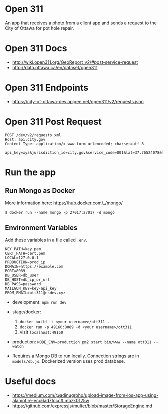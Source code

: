 # Open 311

An app that receives a photo from a client app and sends a request to the City of Ottawa for pot hole repair.

# Open 311 Docs
- http://wiki.open311.org/GeoReport_v2/#post-service-request
- http://data.ottawa.ca/en/dataset/open311

# Open 311 Endpoints
- https://city-of-ottawa-dev.apigee.net/open311/v2/requests.json

# Open 311 Post Request

```
POST /dev/v2/requests.xml
Host: api.city.gov
Content-Type: application/x-www-form-urlencoded; charset=utf-8

api_key=xyz&jurisdiction_id=city.gov&service_code=001&lat=37.76524078&long=-122.4212043&address_string=1234+5th+street&email=smit333%40sfgov.edu&device_id=tt222111&account_id=123456&first_name=john&last_name=smith&phone=111111111&description=A+large+sinkhole+is+destroying+the+street&media_url=http%3A%2F%2Ffarm3.static.flickr.com%2F2002%2F2212426634_5ed477a060.jpg&attribute[WHISPAWN]=123456&attribute[WHISDORN]=COISL001

```
# Run the app

## Run Mongo as Docker

More information here: https://hub.docker.com/_/mongo/

```
$ docker run --name mongo -p 27017:27017 -d mongo
```

## Environment Variables


Add these variables in a file called ```.env```.
```
KEY_PATH=key.pem
CERT_PATH=cert.pem
LOCAL=127.0.0.1
PRODUCTION=prod_ip
DOMAIN=https://example.com
PORT=8089
DB_USER=db_user
DB_HOST=db_ip_or_url
DB_PASS=password
MAILGUN_KEY=key-api_key
FROM_EMAIL=ott311@esdev.xyz

```

- development: ``` npm run dev ```
- stage/docker:
    1. ``` docker build -t <your username>/ott311 . ```
    2. ``` docker run -p 49160:8089 -d <your username>/ott311 ```
    3. visit ``` localhost:49160 ```

- production: ```NODE_ENV=production pm2 start bin/www --name ott311 --watch ```

* Requires a Mongo DB to run locally. Connection strings are in ``` models/db.js ```. Dockerized version uses prod database.

# Useful docs

- https://medium.com/@adinugroho/upload-image-from-ios-app-using-alamofire-ecc6ad7fccc#.mbzk0125w
- https://github.com/expressjs/multer/blob/master/StorageEngine.md